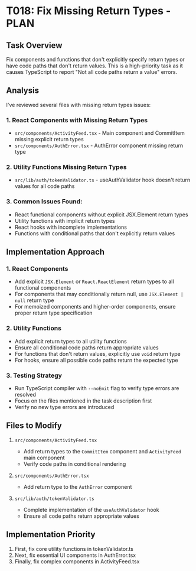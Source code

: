 # T018: Fix Missing Return Types - PLAN

## Task Overview
Fix components and functions that don't explicitly specify return types or have code paths that don't return values. This is a high-priority task as it causes TypeScript to report "Not all code paths return a value" errors.

## Analysis

I've reviewed several files with missing return types issues:

### 1. React Components with Missing Return Types
- `src/components/ActivityFeed.tsx` - Main component and CommitItem missing explicit return types
- `src/components/AuthError.tsx` - AuthError component missing return type

### 2. Utility Functions Missing Return Types
- `src/lib/auth/tokenValidator.ts` - useAuthValidator hook doesn't return values for all code paths

### 3. Common Issues Found:
- React functional components without explicit JSX.Element return types
- Utility functions with implicit return types
- React hooks with incomplete implementations
- Functions with conditional paths that don't explicitly return values

## Implementation Approach

### 1. React Components
- Add explicit `JSX.Element` or `React.ReactElement` return types to all functional components
- For components that may conditionally return null, use `JSX.Element | null` return type
- For memoized components and higher-order components, ensure proper return type specification

### 2. Utility Functions
- Add explicit return types to all utility functions
- Ensure all conditional code paths return appropriate values
- For functions that don't return values, explicitly use `void` return type
- For hooks, ensure all possible code paths return the expected type

### 3. Testing Strategy
- Run TypeScript compiler with `--noEmit` flag to verify type errors are resolved
- Focus on the files mentioned in the task description first
- Verify no new type errors are introduced

## Files to Modify

1. `src/components/ActivityFeed.tsx`
   - Add return types to the `CommitItem` component and `ActivityFeed` main component
   - Verify code paths in conditional rendering

2. `src/components/AuthError.tsx`
   - Add return type to the `AuthError` component

3. `src/lib/auth/tokenValidator.ts`
   - Complete implementation of the `useAuthValidator` hook
   - Ensure all code paths return appropriate values

## Implementation Priority
1. First, fix core utility functions in tokenValidator.ts
2. Next, fix essential UI components in AuthError.tsx
3. Finally, fix complex components in ActivityFeed.tsx